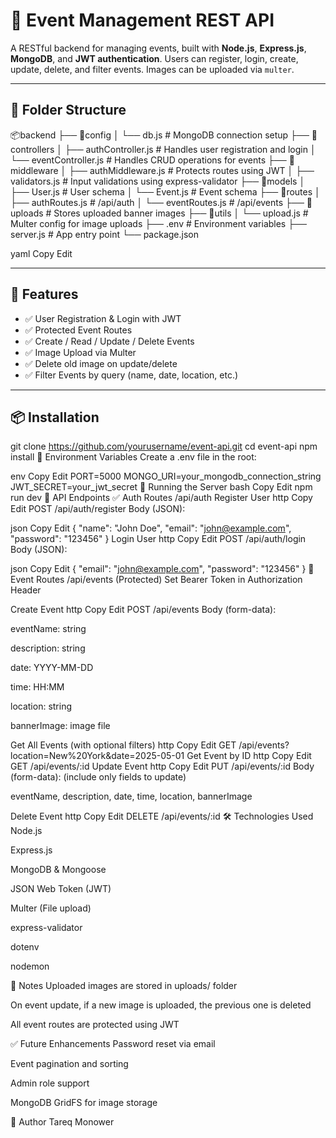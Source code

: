 <!-- @format -->

# 🎉 Event Management REST API

A RESTful backend for managing events, built with **Node.js**, **Express.js**, **MongoDB**, and **JWT authentication**. Users can register, login, create, update, delete, and filter events. Images can be uploaded via `multer`.

---

## 📁 Folder Structure

📦backend
├── 📁config
│ └── db.js # MongoDB connection setup
├── 📁controllers
│ ├── authController.js # Handles user registration and login
│ └── eventController.js # Handles CRUD operations for events
├── 📁middleware
│ ├── authMiddleware.js # Protects routes using JWT
│ ├── validators.js # Input validations using express-validator
├── 📁models
│ ├── User.js # User schema
│ └── Event.js # Event schema
├── 📁routes
│ ├── authRoutes.js # /api/auth
│ └── eventRoutes.js # /api/events
├── 📁uploads # Stores uploaded banner images
├── 📁utils
│ └── upload.js # Multer config for image uploads
├── .env # Environment variables
├── server.js # App entry point
└── package.json

yaml
Copy
Edit

---

## 🚀 Features

- ✅ User Registration & Login with JWT
- ✅ Protected Event Routes
- ✅ Create / Read / Update / Delete Events
- ✅ Image Upload via Multer
- ✅ Delete old image on update/delete
- ✅ Filter Events by query (name, date, location, etc.)

---

## 📦 Installation

git clone https://github.com/yourusername/event-api.git
cd event-api
npm install
🔐 Environment Variables
Create a .env file in the root:

env
Copy
Edit
PORT=5000
MONGO_URI=your_mongodb_connection_string
JWT_SECRET=your_jwt_secret
🧪 Running the Server
bash
Copy
Edit
npm run dev
🔌 API Endpoints
✅ Auth Routes /api/auth
Register User
http
Copy
Edit
POST /api/auth/register
Body (JSON):

json
Copy
Edit
{
"name": "John Doe",
"email": "john@example.com",
"password": "123456"
}
Login User
http
Copy
Edit
POST /api/auth/login
Body (JSON):

json
Copy
Edit
{
"email": "john@example.com",
"password": "123456"
}
📅 Event Routes /api/events (Protected)
Set Bearer Token in Authorization Header

Create Event
http
Copy
Edit
POST /api/events
Body (form-data):

eventName: string

description: string

date: YYYY-MM-DD

time: HH:MM

location: string

bannerImage: image file

Get All Events (with optional filters)
http
Copy
Edit
GET /api/events?location=New%20York&date=2025-05-01
Get Event by ID
http
Copy
Edit
GET /api/events/:id
Update Event
http
Copy
Edit
PUT /api/events/:id
Body (form-data): (include only fields to update)

eventName, description, date, time, location, bannerImage

Delete Event
http
Copy
Edit
DELETE /api/events/:id
🛠️ Technologies Used
Node.js

Express.js

MongoDB & Mongoose

JSON Web Token (JWT)

Multer (File upload)

express-validator

dotenv

nodemon

📌 Notes
Uploaded images are stored in uploads/ folder

On event update, if a new image is uploaded, the previous one is deleted

All event routes are protected using JWT

✅ Future Enhancements
Password reset via email

Event pagination and sorting

Admin role support

MongoDB GridFS for image storage

📧 Author
Tareq Monower

